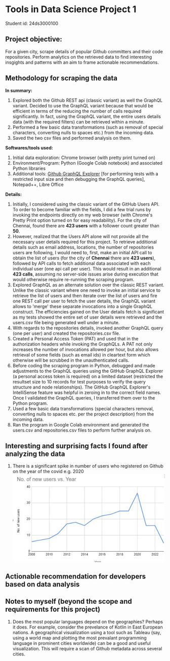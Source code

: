 # Tools in Data Science Project 1
Student id: 24ds3000100

## Project objective:
For a given city, scrape details of popular Github committers and their code repositories. Perform analytics on the retrieved data to find interesting insgights and patterns with an aim to frame actionable recommendations.

## Methodology for scraping the data
**In summary:**
1. Explored both the Github REST api (classic variant) as well the GraphQL variant. Decided to use the GraphQL variant because that would be efficient in terms of the reducing the number of calls required significantly.  In fact, using the GraphQL variant, the entire users details data (with the required filters) can be retrieved within a minute.
2. Performed a few basic data transformations (such as removal of special characters, converting nulls to spaces etc.) from the incoming data.
3. Saved the two csv files and performed analysis on them.

**Softwares/tools used:**
1. Initial data exploration: Chrome browser (with pretty print turned on)
2. Environment/Program: Python (Google Colab notebook) and associated Python libraries
3. Additional tools: [Github GraphQL Explorer](https://docs.github.com/en/graphql/overview/explorer) [for performing tests with a restricted input size and then debugging the GraphQL queries], Notepad++, Libre Office

**Details:**
1. Initially, I considered using the classic variant of the GitHub Users API. To order to become familiar with the fields, I did a few trial runs by invoking the endpoints directly on my web browser (with Chrome's Pretty Print option turned on for easy readability). For the city of Chennai, found there are **423 users** with a follower count greater than **50**.  
2. However, realized that the Users API alone will not provide all the necessary user details required for this project. To retrieve additional details such as email address, locations, the number of repositories users are following, I would need to, first, make an initial API call to obtain the list of users (for the city of **Chennai** there are **423 users**), followed by API calls to fetch additional data associated with each individual user (one api call per user). This would result in an additional **423 calls**, assuming no server-side issues arise during execution that would otherwise require re-running the scraping program.
3. Explored GraphQL as an alternate solution over the classic REST variant. Unlike the classic variant where one need to invoke an initial service to retrieve the list of users and then iterate over the list of users and fire one REST call per user to fetch the user details, the GraphQL variant allows to 'merge' these separate invocations into a single GraphQL construct. The efficiencies gained on the User details fetch is significant as my tests showed the entire set of user details were retrieved and the users.csv file being generated well under a minute.
4. With regards to the repositories details, invoked another GraphQL query (one per user) and created the repositories.csv file.
5. Created a Personal Access Token (PAT) and used that in the authorization headers while invoking the GraphQLs. A PAT not only increases the number of invocations allowed per hour, but also allows retrieval of some fields (such as email ids) in cleartext form which otherwise will be scrubbed in the unauthenticated calls.
6. Before coding the scraping program in Python, debugged and made adjustments to the GraphQL queries using the GitHub GraphQL Explorer (a personal access token is required) on a limited dataset (restricted the resultset size to 10 records for test purposes to verify the query structure and node relationships). The GitHub GraphQL Explorer's IntelliSense feature was helpful in zeroing in to the correct field names. Once I validated the GraphQL queries, I transferred them over to the Python program.
7. Used a few basic data transformations (special characters removal, converting nulls to spaces etc. per the project description) from the incoming data.
8. Ran the program in Google Colab environment and generated the users.csv and repositories.csv files to perform further analysis on.

## Interesting and surprising facts I found after analyzing the data
1. There is a significant spike in number of users who registered on Github on the year of the covid e.g. 2020
   ![2020 spike!](/images/numberOfUsersByYear.jpg)


## Actionable recommendation for developers based on data analysis


## Notes to myself (beyond the scope and requirements for this project)
1. Does the most popular languages depend on the geographies? Perhaps it does. For example, consider the prevelance of Kotlin in East European nations. A geographical visualization using a tool such as Tableau (say, using a world map and plotting the most prevalant programming language in prominent cities worldwide) can be a good and useful visualization. This will require a scan of Github metadata across several cities.

